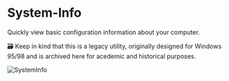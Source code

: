 # System-Info
Quickly view basic configuration information about your computer.

🗃️ Keep in kind that this is a legacy utility, originally designed for Windows 95/98 and is archived here for acedemic and historical purposes.

![SystemInfo](https://github.com/user-attachments/assets/efefb1f8-d77b-4b7a-91e2-0a6400eb3cc6)

